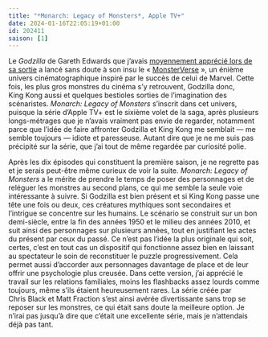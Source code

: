 ```yaml
---
title: "*Monarch: Legacy of Monsters*, Apple TV+"
date: 2024-01-16T22:05:19+01:00
id: 202411 
saison: [1]
---
```


Le *Godzilla* de Gareth Edwards que j’avais [moyennement apprécié lors de sa sortie](https://voiretmanger.fr/godzilla-edwards/) a lancé sans doute à son insu le « [MonsterVerse](https://fr.wikipedia.org/wiki/MonsterVerse) », un énième univers cinématographique inspiré par le succès de celui de Marvel. Cette fois, les plus gros monstres du cinéma s’y retrouvent, Godzilla donc, King Kong aussi et quelques bestioles sorties de l’imagination des scénaristes. *Monarch: Legacy of Monsters* s’inscrit dans cet univers, puisque la série d’Apple TV+ est le sixième volet de la saga, après plusieurs longs-métrages que je n’avais vraiment pas envie de regarder, notamment parce que l’idée de faire affronter Godzilla et King Kong me semblait — me semble toujours — idiote et paresseuse. Autant dire que je ne me suis pas précipité sur la série, que j’ai tout de même regardée par curiosité polie.

Après les dix épisodes qui constituent la première saison, je ne regrette pas et je serais peut-être même curieux de voir la suite. *Monarch: Legacy of Monsters* a le mérite de prendre le temps de poser des personnages et de reléguer les monstres au second plans, ce qui me semble la seule voie intéressante à suivre. Si Godzilla est bien présent et si King Kong passe une tête une fois ou deux, ces créatures mythiques sont secondaires et l’intrigue se concentre sur les humains. Le scénario se construit sur un bon demi-siècle, entre la fin des années 1950 et le milieu des années 2010, et suit ainsi des personnages sur plusieurs années, tout en justifiant les actes du présent par ceux du passé. Ce n’est pas l’idée la plus originale qui soit, certes, c’est en tout cas un dispositif qui fonctionne assez bien en laissant au spectateur le soin de reconstituer le puzzle progressivement. Cela permet aussi d’accorder aux personnages davantage de place et de leur offrir une psychologie plus creusée. Dans cette version, j’ai apprécié le travail sur les relations familiales, moins les flashbacks assez lourds comme toujours, même s’ils étaient heureusement rares. La série créée par Chris Black et Matt Fraction s’est ainsi avérée divertissante sans trop se reposer sur les monstres, ce qui était sans doute la meilleure option. Je n’irai pas jusqu’à dire que c’était une excellente série, mais je n’attendais déjà pas tant. 